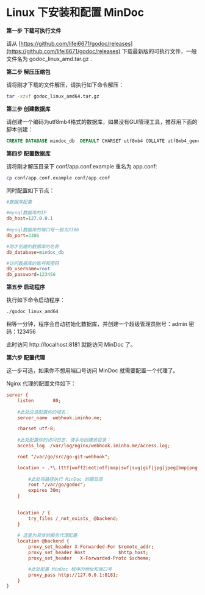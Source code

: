 # Linux 下安装和配置 MinDoc

**第一步 下载可执行文件**

请从 [https://github.com/lifei6671/godoc/releases](https://github.com/lifei6671/godoc/releases)  下载最新版的可执行文件，一般文件名为 godoc_linux_amd.tar.gz .

**第二步 解压压缩包**

请将刚才下载的文件解压，请执行如下命令解压：

```bash
tar -xzvf godoc_linux_amd64.tar.gz
```

**第三步 创建数据库**

请创建一个编码为utf8mb4格式的数据库，如果没有GUI管理工具，推荐用下面的脚本创建：

```sql
CREATE DATABASE mindoc_db  DEFAULT CHARSET utf8mb4 COLLATE utf8mb4_general_ci;
```

**第四步 配置数据库**

请将刚才解压目录下 conf/app.conf.example 重名为 app.conf:

```bash
cp conf/app.conf.example conf/app.conf
```

同时配置如下节点：

```ini
#数据库配置

#mysql数据库的IP
db_host=127.0.0.1
        
#mysql数据库的端口号一般为3306
db_port=3306

#刚才创建的数据库的名称
db_database=mindoc_db

#访问数据库的账号和密码
db_username=root
db_password=123456

```

**第五步 启动程序**

执行如下命令启动程序：

```bash
./godoc_linux_amd64
```

稍等一分钟，程序会自动初始化数据库，并创建一个超级管理员账号：admin 密码：123456

此时访问 http://localhost:8181 就能访问 MinDoc 了。

**第六步 配置代理**

这一步可选，如果你不想用端口号访问 MinDoc 就需要配置一个代理了。

Nginx 代理的配置文件如下：

```ini
server {
    listen       80;
    
    #此处应该配置你的域名：
    server_name  webhook.iminho.me;

    charset utf-8;
    
    #此处配置你的访问日志，请手动创建该目录：
    access_log  /var/log/nginx/webhook.iminho.me/access.log;

    root "/var/go/src/go-git-webhook";

    location ~ .*\.(ttf|woff2|eot|otf|map|swf|svg|gif|jpg|jpeg|bmp|png|ico|txt|js|css)$ {
    
        #此处将路径执行 MinDoc 的跟目录
        root "/var/go/godoc";
        expires 30m;
    }
    

    location / {
        try_files /_not_exists_ @backend;
    }
    
    # 这里为具体的服务代理配置
    location @backend {
        proxy_set_header X-Forwarded-For $remote_addr;
        proxy_set_header Host            $http_host;
        proxy_set_header   X-Forwarded-Proto $scheme;

        #此处配置 MinDoc 程序的地址和端口号
        proxy_pass http://127.0.0.1:8181;
    }
}

```
